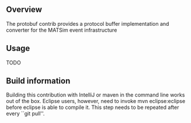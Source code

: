 ## Overview

The protobuf contrib provides a protocol buffer implementation and converter for the MATSim event infrastructure
 
## Usage

TODO

## Build information

Building this contribution with IntelliJ or maven in the command line works out of the box. Eclipse users, however, need to invoke 
    mvn eclipse:eclipse
before eclipse is able to compile it. This step needs to be repeated after every ``git pull''.

